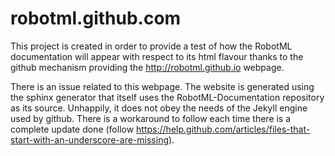 robotml.github.com
==================

This project is created in order to provide a test of how the RobotML documentation will appear with respect to its html flavour thanks to the github mechanism providing the http://robotml.github.io webpage.

There is an issue related to this webpage. The website is generated using the sphinx generator that itself uses the RobotML-Documentation repository as its source. Unhappily, it does not obey the needs of the Jekyll engine used by github. There is a workaround to follow each time there is a complete update done (follow https://help.github.com/articles/files-that-start-with-an-underscore-are-missing). 

